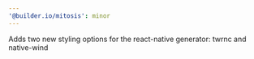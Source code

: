 ```yaml
---
'@builder.io/mitosis': minor
---
```


Adds two new styling options for the react-native generator: twrnc and native-wind
